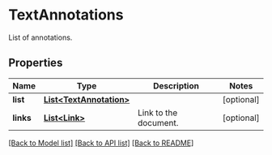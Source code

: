 ﻿
# TextAnnotations
List of annotations.

## Properties
Name | Type | Description | Notes
------------ | ------------- | ------------- | -------------
**list** | [**List&lt;TextAnnotation&gt;**](TextAnnotation.md) |  | [optional]
**links** | [**List&lt;Link&gt;**](Link.md) | Link to the document. | [optional]


[[Back to Model list]](../README.md#documentation-for-models) [[Back to API list]](../README.md#documentation-for-api-endpoints) [[Back to README]](../README.md)


